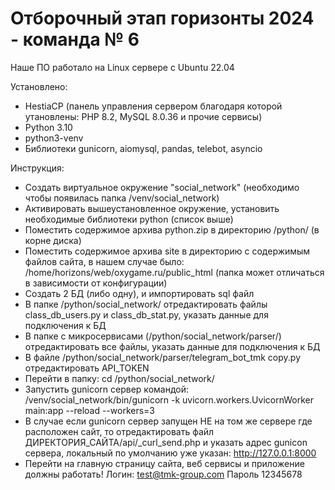 # Отборочный этап горизонты 2024 - команда № 6
Наше ПО работало на Linux сервере с Ubuntu 22.04

Установлено:
* HestiaCP (панель управления сервером благодаря которой утановлены: PHP 8.2, MySQL 8.0.36 и прочие сервисы)
* Python 3.10
* python3-venv
* Библиотеки gunicorn, aiomysql, pandas, telebot, asyncio

Инструкция:
* Создать виртуальное окружение "social_network" (необходимо чтобы появилась папка /venv/social_network)
* Активировать вышеустановленное окружение, установить необходимые библиотеки python (список выше)
* Поместить содержимое архива python.zip в директорию /python/ (в корне диска)
* Поместить содержимое архива site в директорию с содержимым файлов сайта, в нашем случае было: /home/horizons/web/oxygame.ru/public_html (папка может отличаться в зависимости от конфигурации)
* Создать 2 БД (либо одну), и импортировать sql файл
* В папке /python/social_network/ отредактировать файлы class_db_users.py и class_db_stat.py, указать данные для подключения к БД
* В папке с микросервисами (/python/social_network/parser/) отредактировать все файлы, указать данные для подключения к БД
* В файле /python/social_network/parser/telegram_bot_tmk copy.py отредактировать API_TOKEN
* Перейти в папку: cd /python/social_network/
* Запустить gunicorn сервер командой: /venv/social_network/bin/gunicorn -k uvicorn.workers.UvicornWorker main:app --reload --workers=3
* В случае если gunicorn сервер запущен НЕ на том же сервере где расположен сайт, то отредактировать файл ДИРЕКТОРИЯ_САЙТА/api/_curl_send.php и указать адрес gunicon сервера, локальный по умолчанию уже указан: http://127.0.0.1:8000
* Перейти на главную страницу сайта, веб сервисы и приложение должны работать! Логин: test@tmk-group.com Пароль 12345678
